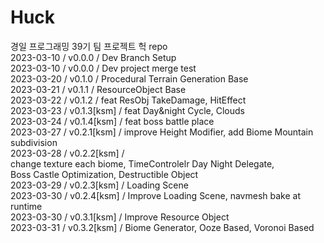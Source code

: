 # Huck       
       
경일 프로그래밍 39기 팀 프로젝트 헉 repo      
2023-03-10 / v0.0.0 / Dev Branch Setup     
2023-03-10 / v0.0.0 / Dev project merge test     
2023-03-20 / v0.1.0 / Procedural Terrain Generation Base      
2023-03-21 / v0.1.1 / ResourceObject Base     
2023-03-22 / v0.1.2 / feat ResObj TakeDamage, HitEffect     
2023-03-23 / v0.1.3[ksm] / feat Day&night Cycle, Clouds        
2023-03-24 / v0.1.4[ksm] / feat boss battle place       
2023-03-27 / v0.2.1[ksm] / improve Height Modifier, add Biome Mountain subdivision       
2023-03-28 / v0.2.2[ksm] /       
change texture each biome, TimeControlelr Day Night Delegate,      
Boss Castle Optimization, Destructible Object       
2023-03-29 / v0.2.3[ksm] / Loading Scene       
2023-03-30 / v0.2.4[ksm] / Improve Loading Scene, navmesh bake at runtime         
2023-03-30 / v0.3.1[ksm] / Improve Resource Object        
2023-03-31 / v0.3.2[ksm] / Biome Generator, Ooze Based, Voronoi Based       